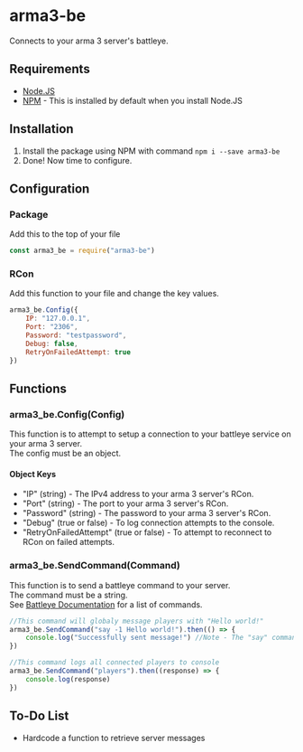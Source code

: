 # arma3-be
Connects to your arma 3 server's battleye.

## Requirements
- [Node.JS](https://nodejs.dev/)
- [NPM](https://www.npmjs.com/) - This is installed by default when you install Node.JS

## Installation
1. Install the package using NPM with command `npm i --save arma3-be`
2. Done! Now time to configure.

## Configuration
### Package
Add this to the top of your file
```javascript
const arma3_be = require("arma3-be")
```
### RCon
Add this function to your file and change the key values.
```javascript
arma3_be.Config({
    IP: "127.0.0.1",
    Port: "2306",
    Password: "testpassword",
    Debug: false,
    RetryOnFailedAttempt: true
})
```

## Functions
### arma3_be.Config(Config)
This function is to attempt to setup a connection to your battleye service on your arma 3 server. <br />
The config must be an object.
#### Object Keys
- "IP" (string) - The IPv4 address to your arma 3 server's RCon.
- "Port" (string) - The port to your arma 3 server's RCon.
- "Password" (string) - The password to your arma 3 server's RCon.
- "Debug" (true or false) - To log connection attempts to the console.
- "RetryOnFailedAttempt" (true or false) - To attempt to reconnect to RCon on failed attempts.

### arma3_be.SendCommand(Command)
This function is to send a battleye command to your server. <br />
The command must be a string. <br />
See [Battleye Documentation](https://www.battleye.com/support/documentation/) for a list of commands.
```javascript
//This command will globaly message players with "Hello world!"
arma3_be.SendCommand("say -1 Hello world!").then(() => {
    console.log("Successfully sent message!") //Note - The "say" command has no response
})

//This command logs all connected players to console
arma3_be.SendCommand("players").then((response) => {
    console.log(response)
})
```

## To-Do List
- Hardcode a function to retrieve server messages